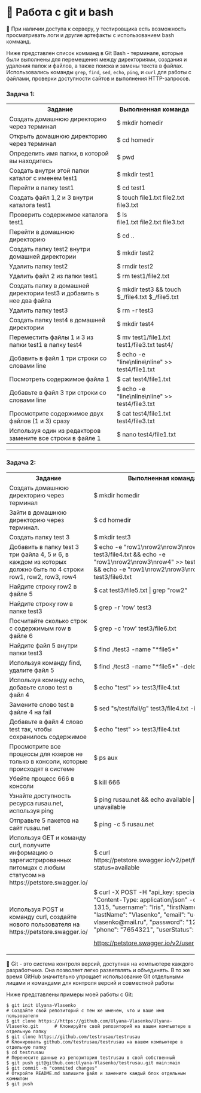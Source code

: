 # 📁 Работа с git и bash

📌 При наличии доступа к серверу, у тестировщика есть возможность просматривать логи и другие артефакты с использованием bash комманд.

Ниже представлен список комманд в Git Bash - терминале, которые были выполнены для перемещения между директориями, создания и удаления папок и файлов, а также поиска и замены текста в файлах. <br>
Использовались команды `grep`, `find`, `sed`, `echo`, `ping`, и `curl` для работы с файлами, проверки доступности сайтов и выполнения HTTP-запросов. 

<h3>Задача 1:</h3>
<table>
  <tr>
    <th>Задание</th>
    <th>Выполненная команда</th>
  </tr>
  <tr>
    <td>Создать домашнюю директорию через терминал</td>
    <td>$ mkdir homedir</td>
  </tr>
  <tr>
    <td>Открыть домашнюю директорию через терминал</td>
    <td>$ cd homedir</td>
  </tr>
  <tr>
    <td>Определить имя папки, в которой вы находитесь</td>
    <td>$ pwd</td>
  </tr>
  <tr>
    <td>Создать внутри этой папки каталог с именем test1</td>
    <td>$ mkdir test1</td>
  </tr>
  <tr>
    <td>Перейти в папку test1</td>
    <td>$ cd test1</td>
  </tr>
  <tr>
    <td>Создать файл 1,2 и 3 внутри каталога test1</td>
    <td>$ touch file1.txt file2.txt file3.txt</td>
  </tr>
  <tr>
    <td>Проверить содержимое каталога test1</td>
    <td>$ ls 
      <br>file1.txt  file2.txt  file3.txt</td>
  </tr>
  <tr>
    <td>Перейти в домашнюю директорию</td>
    <td>$ cd ..</td>
  </tr>
  <tr>
    <td>Создать папку test2 внутри домашней директории</td>
    <td>$ mkdir test2</td>
  </tr>
  <tr>
    <td>Удалить папку test2</td>
    <td>$ rmdir test2</td>
  </tr>
  <tr>
    <td>Удалить файл 2 из папки test1</td>
    <td>$ rm test1/file2.txt</td>
  </tr>
  <tr>
    <td>Создать папку в домашней директории test3 и добавить в нее два файла</td>
    <td>$ mkdir test3 && touch $_/file4.txt $_/file5.txt</td>
  </tr>
  <tr>
    <td>Удалить папку test3</td>
    <td>$ rm -r test3</td>
  </tr>
  <tr>
    <td>Создать папку test4 в домашней директории</td>
    <td>$ mkdir test4</td>
  </tr>
  <tr>
    <td>Переместить файлы 1 и 3 из папки test1 в папку test4</td>
    <td>$ mv test1/file1.txt test1/file3.txt test4/</td>
  </tr>
  <tr>
    <td>Добавить в файл 1 три строки со словами line</td>
    <td>$ echo -e "line\nline\nline" >> test4/file1.txt</td>
  </tr>
  <tr>
    <td>Посмотреть содержимое файла 1</td>
    <td>$ cat test4/file1.txt</td>
  </tr>
  <tr>
    <td>Добавьте в файл 3 три строки со словами line</td>
    <td>$ echo -e "line\nline\nline" >> test4/file3.txt</td>
  </tr>
  <tr>
    <td>Просмотрите содержимое двух файлов (1 и 3) сразу</td>
    <td>$ cat test4/file1.txt test4/file3.txt</td>
  </tr>
  <tr>
    <td>Используя один из редакторов замените все строки в файле 1</td>
    <td>$ nano test4/file1.txt</td>
  </tr>
</table>
<hr>
<h3>Задача 2:</h3>
<table>
  <tr>
    <th>Задание</th>
    <th>Выполненная команда</th>
  </tr>
  <tr>
    <td>Создать домашнюю директорию через терминал</td>
    <td>$ mkdir homedir</td>
  </tr>
  <tr>
    <td>Зайти в домашнюю директорию через терминал.</td>
    <td>$ cd homedir</td>
  </tr>
  <tr>
    <td>Создать папку test 3</td>
    <td>$ mkdir test3</td>
  </tr>
  <tr>
    <td>Добавить в папку test 3 три файла 4, 5 и 6, в каждом из которых должно быть по 4 строки row1, row2, row3, row4</td>
    <td>$ echo -e "row1\nrow2\nrow3\nrow4" >> test3/file4.txt && echo -e "row1\nrow2\nrow3\nrow4" >> test3/file5.txt && echo -e "row1\nrow2\nrow3\nrow4" >> test3/file6.txt</td>
  </tr>
  <tr>
    <td>Найдите строку row2 в файле 5</td>
    <td>$ cat test3/file5.txt | grep "row2"</td>
  </tr>
  <tr>
    <td>Найдите строку row в папке test3</td>
    <td>$ grep -r 'row' test3</td>
  </tr>
  <tr>
    <td>Посчитайте сколько строк с содержимым row в файле 6</td>
    <td>$ grep -c 'row' test3/file6.txt</td>
  </tr>
  <tr>
    <td>Найдите файл 5 внутри папки test3</td>
    <td>$ find ./test3 -name "*file5*"</td>
  </tr>
  <tr>
    <td>Используя команду find, удалите файл 5</td>
    <td>$ find ./test3 -name "*file5*" -delete</td>
  </tr>
  <tr>
    <td>Используя команду echo, добавьте слово test в файл 4</td>
    <td>$ echo "test" >> test3/file4.txt</td>
  </tr>
  <tr>
    <td>Замените слово test в файле 4 на fail</td>
    <td>$ sed "s/test/fail/g" test3/file4.txt -i</td>
  </tr>
  <tr>
    <td>Добавьте в файл 4 слово test так, чтобы сохранилось содержимое</td>
    <td>$ echo "test" >> test3/file4.txt</td>
  </tr>
  <tr>
    <td>Просмотрите все процессы для юзеров не только в консоли, которые происходят в системе</td>
    <td>$ ps aux</td>
  </tr>
  <tr>
    <td>Убейте процесс 666 в консоли</td>
    <td>$ kill 666</td>
  </tr>
  <tr>
    <td>Узнайте доступность ресурса rusau.net, используя ping</td>
    <td>$ ping rusau.net && echo available || echo unavailable</td>
  </tr>
  <tr>
    <td>Отправьте 5 пакетов на сайт rusau.net</td>
    <td>$ ping -c 5 rusau.net</td>
  </tr>
  <tr>
    <td>Используя GET и команду curl, получите информацию о зарегистрированных питомцах с любым статусом на https://petstore.swagger.io/</td>
    <td>$ curl https://petstore.swagger.io/v2/pet/findByStatus?status=available</td>
  </tr>
  <tr>
    <td>Используя POST и команду curl, создайте нового пользователя на https://petstore.swagger.io/</td>
    <td>$ curl -X POST -H "api_key: special-key" -H "Content-Type: application/json" -d '{"id": 1315, "username": "Iris", "firstName": "Ulyana", "lastName": "Vlasenko", "email": "u-vlasenko@mail.ru", "password": "1234567", "phone": "7654321", "userStatus": 0}'
      
  https://petstore.swagger.io/v2/user </td>
  </tr>
</table>

📌 Git - это система контроля версий, доступная на компьютере каждого разработчика. Она позволяет легко разветвлять и объединять. В то же время GitHub значительно упрощает использование Git отдельными лицами и командами для контроля версий и совместной работы

Ниже представлены примеры моей работы с Git:

```
$ git init Ulyana-Vlasenko                                                      # Создайте свой репозиторий с тем же именем, что и ваше имя пользователя 
$ git clone https://https://github.com/Ulyana-Vlasenko/Ulyana-Vlasenko.git      # Клонируйте свой репозиторий на вашем компьютере в отдельную папку
$ git clone https://github.com/testrusau/testrusau                              # Клонировать github.com/testrusau/testrusau на вашем компьютере в отдельную папку
$ cd testrusau                                                                  # Перенесите данные из репозитория testrusau в свой собственный 
$ git push git@github.com:Ulyana-Vlasenko/testrusau.git main:main
$ git commit -m "commited changes"                                              # Откройте README.md запишите файл и замените каждый блок отдельным коммитом 
$ git push 
```
